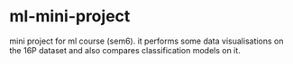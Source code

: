 # ml-mini-project
mini project for ml course (sem6). it performs some data visualisations on the 16P dataset and also compares classification models on it. 
